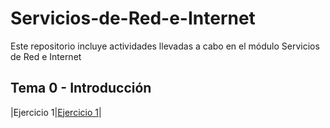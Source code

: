 # Servicios-de-Red-e-Internet
Este repositorio incluye actividades llevadas a cabo en el módulo Servicios de Red e Internet

## Tema 0 - Introducción

|Ejercicio 1|[Ejercicio 1](https://github.com/AsdrubalCarbajosa/Servicios-de-Red-e-Internet/blob/main/Tema-0/Actividad-1.md)|
